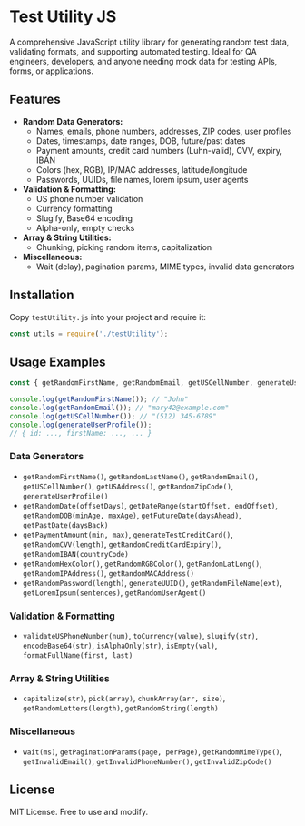 # Test Utility JS

A comprehensive JavaScript utility library for generating random test data, validating formats, and supporting automated testing. Ideal for QA engineers, developers, and anyone needing mock data for testing APIs, forms, or applications.

## Features

- **Random Data Generators:**
  - Names, emails, phone numbers, addresses, ZIP codes, user profiles
  - Dates, timestamps, date ranges, DOB, future/past dates
  - Payment amounts, credit card numbers (Luhn-valid), CVV, expiry, IBAN
  - Colors (hex, RGB), IP/MAC addresses, latitude/longitude
  - Passwords, UUIDs, file names, lorem ipsum, user agents
- **Validation & Formatting:**
  - US phone number validation
  - Currency formatting
  - Slugify, Base64 encoding
  - Alpha-only, empty checks
- **Array & String Utilities:**
  - Chunking, picking random items, capitalization
- **Miscellaneous:**
  - Wait (delay), pagination params, MIME types, invalid data generators

## Installation

Copy `testUtility.js` into your project and require it:

```js
const utils = require('./testUtility');
```

## Usage Examples

```js
const { getRandomFirstName, getRandomEmail, getUSCellNumber, generateUserProfile } = require('./testUtility');

console.log(getRandomFirstName()); // "John"
console.log(getRandomEmail()); // "mary42@example.com"
console.log(getUSCellNumber()); // "(512) 345-6789"
console.log(generateUserProfile());
// { id: ..., firstName: ..., ... }
```

### Data Generators
- `getRandomFirstName()`, `getRandomLastName()`, `getRandomEmail()`, `getUSCellNumber()`, `getUSAddress()`, `getRandomZipCode()`, `generateUserProfile()`
- `getRandomDate(offsetDays)`, `getDateRange(startOffset, endOffset)`, `getRandomDOB(minAge, maxAge)`, `getFutureDate(daysAhead)`, `getPastDate(daysBack)`
- `getPaymentAmount(min, max)`, `generateTestCreditCard()`, `getRandomCVV(length)`, `getRandomCreditCardExpiry()`, `getRandomIBAN(countryCode)`
- `getRandomHexColor()`, `getRandomRGBColor()`, `getRandomLatLong()`, `getRandomIPAddress()`, `getRandomMACAddress()`
- `getRandomPassword(length)`, `generateUUID()`, `getRandomFileName(ext)`, `getLoremIpsum(sentences)`, `getRandomUserAgent()`

### Validation & Formatting
- `validateUSPhoneNumber(num)`, `toCurrency(value)`, `slugify(str)`, `encodeBase64(str)`, `isAlphaOnly(str)`, `isEmpty(val)`, `formatFullName(first, last)`

### Array & String Utilities
- `capitalize(str)`, `pick(array)`, `chunkArray(arr, size)`, `getRandomLetters(length)`, `getRandomString(length)`

### Miscellaneous
- `wait(ms)`, `getPaginationParams(page, perPage)`, `getRandomMimeType()`, `getInvalidEmail()`, `getInvalidPhoneNumber()`, `getInvalidZipCode()`

## License
MIT License. Free to use and modify.
